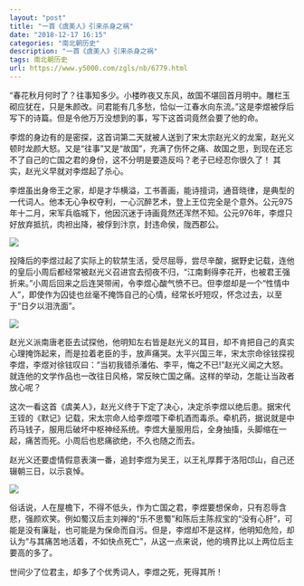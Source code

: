 ```yaml
---
layout: "post"
title: "一首《虞美人》引来杀身之祸"
date: "2018-12-17 16:15"
categories: "南北朝历史"
description: "一首《虞美人》引来杀身之祸"
tags: 南北朝历史
url: https://www.y5000.com/zgls/nb/6779.html
---
```






“春花秋月何时了？往事知多少。小楼昨夜又东风，故国不堪回首月明中。雕栏玉砌应犹在，只是朱颜改。问君能有几多愁，恰似一江春水向东流。”这是李煜被俘后写下的诗篇。但是令他万万没想到的事，写下这首词竟然会要了他的命。

李煜的身边有的是密探，这首词第二天就被人送到了宋太宗赵光义的龙案，赵光义顿时龙颜大怒。又是“往事”又是“故国”，充满了伤怀之痛、故国之思，到现在还忘不了自己的亡国之君的身份，这不分明是要造反吗？老子已经忍你很久了！
其实，赵光义早就对李煜起了杀心。

李煜虽出身帝王之家，却是才华横溢，工书善画，能诗擅词，通音晓律，是典型的一代词人。他本无心争权夺利，一心沉醉艺术，登上王位完全是个意外。公元975年十二月，宋军兵临城下，他因沉迷于诗画竟然还浑然不知。公元976年，李煜只好放弃抵抗，肉袒出降，被俘到汴京，封违命侯，陇西郡公。

![](https://img.y5000.com/uploads/allimg/161208/8-16120Q11009128.jpg)

投降后的李煜过起了实际上的软禁生活，受尽屈辱，尝尽辛酸，据野史记载，连他的皇后小周后都经常被赵光义召进宫去彻夜不归，“江南剩得李花开，也被君王强折来。”小周后回来之后连哭带闹，令李煜心酸气愤不已。但李煜却是一个“性情中人”，即使作为囚徒也丝毫不掩饰自己的心情，经常长吁短叹，怀念过去，以至于“日夕以泪洗面”。

![](https://img.y5000.com/uploads/allimg/161208/8-16120Q110163J.jpg)

赵光义派南唐老臣去试探他，他明知左右皆是赵光义的耳目，却不肯把自己的真实心理掩饰起来，而是拉着老臣的手，放声痛哭。太平兴国三年，宋太宗命徐铉探视李煜，李煜对徐铉叹曰：“当初我错杀潘佑、李平，悔之不已!”赵光义闻之大怒。就连他的文学作品也一改往日风格，常反映亡国之痛。这样的举动，怎能让当政者放心呢？

这次一看这首《虞美人》，赵光义终于下定了决心，决定杀李煜以绝后患。据宋代王铚的《默记》记载，宋太宗命人给李煜喂下牵机酒而毒杀。牵机药，据说就是中药马钱子，服用后破坏中枢神经系统。李煜大量服用后，全身抽搐，头脚缩在一起，痛苦而死。小周后也悲痛欲绝，不久也随之而去。

赵光义还要虚情假意表演一番，追封李煜为吴王，以王礼厚葬于洛阳邙山，自己还辍朝三日，以示哀悼。

![](https://img.y5000.com/uploads/allimg/161208/8-16120Q11022953.jpg)

俗话说，人在屋檐下，不得不低头，作为亡国之君，李煜要想保命，只有忍辱含悲，强颜欢笑。例如蜀汉后主刘禅的“乐不思蜀”和陈后主陈叔宝的“没有心肝”，可能是没有廉耻，也可能是为保命而自污。但是，李煜却不是这样，他明知危险，却认为“与其痛苦地活着，不如快点死亡”，从这一点来说，他的境界比以上两位后主要高的多了。

世间少了位君主，却多了个优秀词人，李煜之死，死得其所！
